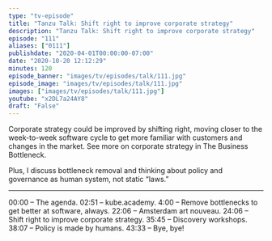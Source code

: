 ```yaml
---
type: "tv-episode"
title: "Tanzu Talk: Shift right to improve corporate strategy"
description: "Tanzu Talk: Shift right to improve corporate strategy"
episode: "111"
aliases: ["0111"]
publishdate: "2020-04-01T00:00:00-07:00"
date: "2020-10-20 12:12:29"
minutes: 120
episode_banner: "images/tv/episodes/talk/111.jpg"
episode_image: "images/tv/episodes/talk/111.jpg"
images: ["images/tv/episodes/talk/111.jpg"]
youtube: "x2DL7a24AY8"
draft: "False"
---
```


Corporate strategy could be improved by shifting right, moving closer to the week-to-week software cycle to get more familiar with customers and changes in the market. See more on corporate strategy in The Business Bottleneck.

Plus, I discuss bottleneck removal and thinking about policy and governance as human system, not static “laws.”

----

00:00 – The agenda.
02:51 – kube.academy.
4:00 – Remove bottlenecks to get better at software, always.
22:06 – Amsterdam art nouveau.
24:06 – Shift right to improve corporate strategy.
35:45 – Discovery workshops.
38:07 – Policy is made by humans.
43:33 – Bye, bye!